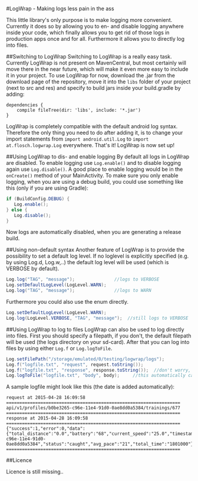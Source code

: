 #LogWrap - Making logs less pain in the ass

This little library's only purpose is to make logging more convenient.
Currently it does so by allowing you to en- and disable logging anywhere inside your code, which finally allows you to get rid of those logs in production apps once and for all.
Furthermore it allows you to directly log into files.

##Switching to LogWrap
Switching to LogWrap is a really easy task. Currently LogWrap is not present on MavenCentral, but most certainly will move there in the near future, which will make it even more easy to include it in your project.
To use LogWrap for now, download the .jar from the download page of the repository, move it into the `libs` folder of your project (next to src and res) and specify to build jars inside your build.gradle by adding:

```
dependencies {
    compile fileTree(dir: 'libs', include: '*.jar')
}

```

LogWrap is completely compatible with the default android log syntax. Therefore the only thing you need to do after adding it, is to change your import statements from `import android.util.Log` to `import at.flosch.logwrap.Log` everywhere. That's it! LogWrap is now set up!

##Using LogWrap to dis- and enable logging
By default all logs in LogWrap are disabled.
To enable logging use `Log.enable()` and to disable logging again use `Log.disable()`.
A good place to enable logging would be in the `onCreate()` method of your MainActivity. To make sure you only enable logging, when you are using a debug build, you could use something like this (only if you are using Gradle):

```java
if (BuildConfig.DEBUG) {
   Log.enable();
} else {
   Log.disable();
}
```

Now logs are automatically disabled, when you are generating a release build.

##Using non-default syntax
Another feature of LogWrap is to provide the possibility to set a default log level. If no loglevel is explicitly specified (e.g. by using Log.d, Log.w,..) the default log level will be used (which is VERBOSE by default).

```java
Log.log("TAG", "message");               //logs to VERBOSE
Log.setDefaultLogLevel(LogLevel.WARN);
Log.log("TAG", "message");               //logs to WARN

```

Furthermore you could also use the enum directly.

```java
Log.setDefaultLogLevel(LogLevel.WARN);
Log.log(LogLevel.VERBOSE, "TAG", "message");  //still logs to VERBOSE
```

##Using LogWrap to log to files
LogWrap can also be used to log directly into files.
First you should specify a filepath, if you don't, the default filepath will be used (the logs directory on your sd-card).
After that you can log into files by using either `Log.f` or `Log.logToFile`.

```java
Log.setFilePath("/storage/emulated/0/testing/logwrap/logs");
Log.f("logfile.txt", "request", request.toString());
Log.f("logfile.txt", "response", response.toString());	//don't worry, that it uses the same filename here, it will be seperated by time and header
Log.logToFile("logfile.txt", "body", body);		//this automatically calls the toString() method of body
```

A sample logfile might look like this (the date is added automatically):
```
request at 2015-04-28 16:09:58
================================================================== 
api/v1/profiles/b0be3265-c96e-11e4-91d0-0ae8dd0a5384/trainings/677
================================================================== 
response at 2015-04-28 16:09:58
================================================================== 
{"success":1,"error":0,"data":{"total_distance":"0.0","battery":"68","current_speed":"25.0","timestamp":"1429194481004","user_id":"b0be3265-c96e-11e4-91d0-0ae8dd0a5384","status":"caught","avg_pace":"21","total_time":"1801000"}}
================================================================== 
```

##Licence

Licence is still missing..